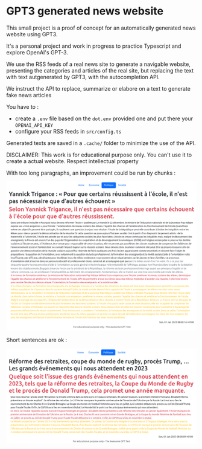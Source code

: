 # GPT3 generated news website

This small project is a proof of concept for an automatically generated news website using GPT3.

It's a personal project and work in progress to practice Typescript and explore OpenAI's GPT-3.

We use the RSS feeds of a real news site to generate a navigable website, presenting the categories and articles of the real site, but replacing the text with text autgenerated by GPT3, with the autocompletion API.

We instruct the API to replace, summarize or elabore on a text to generate fake news articles

You have to :

* create a `.env` file based on the `dot.env` provided one and put there your `OPENAI_API_KEY`
* configure your RSS feeds in `src/config.ts`

Generated texts are saved in a `.cache/` folder to minimize the use of the API.

DISCLAIMER: This work is for educational purpose only. You can't use it to create a actual website. Respect intellectual property

With too long paragraphs, an improvement could be run by chunks :

![Screenshot](screenshot.png)

Short sentences are ok :

![Screenshot](screenshot_short.png)
